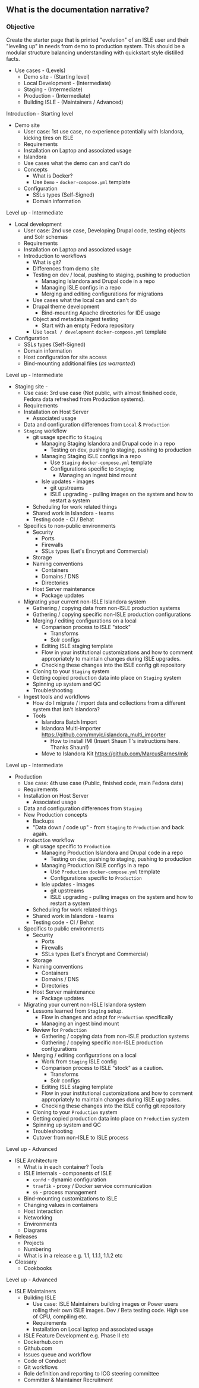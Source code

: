 ## What is the documentation narrative?

### Objective
Create the starter page that is printed "evolution" of an ISLE user and their "leveling up" in needs from demo to production system. This should be a modular structure balancing understanding with quickstart style distilled facts. 

* Use cases - (Levels)
  * Demo site - (Starting level)
  * Local Development - (Intermediate)
  * Staging - (Intermediate)
  * Production - (Intermediate) 
  * Building ISLE - (Maintainers / Advanced)

Introduction - Starting level
* Demo site
  * User case: 1st use case, no experience potentially with Islandora, kicking tires on ISLE
  * Requirements
  * Installation on Laptop and associated usage
  * Islandora
  * Use cases  what the demo can and can't do
  * Concepts
    * What is Docker?
    * Use `Demo` - `docker-compose.yml` template
  * Configuration  
    * SSLs types (Self-Signed)
    * Domain information

Level up - Intermediate
* Local development
  * User case: 2nd use case, Developing Drupal code, testing objects and Solr schemas
  * Requirements
  * Installation on Laptop and associated usage
  * Introduction to workflows
    * What is git?
    * Differences from demo site
    * Testing on dev / local, pushing to staging, pushing to production
      * Managing Islandora and Drupal code in a repo
      * Managing ISLE configs in a repo
      * Merging and editing configurations for migrations
    * Use cases what the local can and can't do
    * Drupal theme development
      * Bind-mounting Apache directories for IDE usage
    * Object and metadata ingest testing
      * Start with an empty Fedora repository
    * Use `local / development` `docker-compose.yml` template
* Configuration  
  * SSLs types (Self-Signed)
  * Domain information
  * Host configuration for site access
  * Bind-mounting additional files (_as warranted_)

Level up - Intermediate
* Staging site - 
  * Use case: 3rd use case (Not public, with almost finished code, Fedora data refreshed from Production systems).
  * Requirements
  * Installation on Host Server
    * Associated usage
  * Data and configuration differences from `Local` & `Production`
  * `Staging` workflow
    * git usage specific to `Staging`
      * Managing Staging Islandora and Drupal code in a repo
        * Testing on dev, pushing to staging, pushing to production
      * Managing Staging ISLE configs in a repo
        * Use `Staging` `docker-compose.yml` template
        * Configurations specific to `Staging`
          * Managing an ingest bind mount
      * Isle updates - images
        * git upstreams
        * ISLE upgrading - pulling images on the system and how to restart a system
    * Scheduling for work related things
    * Shared work in Islandora - teams
    * Testing code - CI / Behat
  * Specifics to non-public environments
    * Security
      * Ports
      * Firewalls
      * SSLs types (Let's Encrypt and Commercial)
    * Storage
    * Naming conventions
      * Containers
      * Domains / DNS
      * Directories
    * Host Server maintenance 
      * Package updates       
   * Migrating your current non-ISLE Islandora system
     * Gathering / copying data from non-ISLE production systems
     * Gathering / copying specific non-ISLE production configurations
     * Merging / editing configurations on a local
       * Comparison process to ISLE "stock"
         * Transforms
         * Solr configs
       * Editing ISLE staging template 
       * Flow in your institutional customizations and how to comment appropriately to maintain changes during ISLE upgrades.
       * Checking these changes into the ISLE config git repository
     * Cloning to your `Staging` system  
     * Getting copied production data into place on `Staging` system
     * Spinning up system and QC
     * Troubleshooting
   * Ingest tools and workflows
     * How do I migrate / import data and collections from a different system that isn't Islandora?
     * Tools
       * Islandora Batch Import
       * Islandora Multi-importer https://github.com/mnylc/islandora_multi_importer
         * How to install IMI (Insert Shaun T's instructions here. Thanks Shaun!)
       * Move to Islandora Kit https://github.com/MarcusBarnes/mik

Level up - Intermediate
* Production
  * Use case: 4th use case (Public, finished code, main Fedora data)
  * Requirements
  * Installation on Host Server
    * Associated usage
  * Data and configuration differences from `Staging`
  * New Production concepts
    * Backups
    * "Data down / code up" - from `Staging` to `Production` and back again. 
  * `Production` workflow
    * git usage specific to `Production`
      * Managing Production Islandora and Drupal code in a repo
        * Testing on dev, pushing to staging, pushing to production
      * Managing Production ISLE configs in a repo
        * Use `Production` `docker-compose.yml` template
        * Configurations specific to `Production`
      * Isle updates - images
        * git upstreams
        * ISLE upgrading - pulling images on the system and how to restart a system
    * Scheduling for work related things
    * Shared work in Islandora - teams
    * Testing code - CI / Behat
  * Specifics to public environments
    * Security
      * Ports
      * Firewalls
      * SSLs types (Let's Encrypt and Commercial)
    * Storage
    * Naming conventions
      * Containers
      * Domains / DNS
      * Directories
    * Host Server maintenance 
      * Package updates 
   * Migrating your current non-ISLE Islandora system
     * Lessons learned from `Staging` setup.
       * Flow in changes and adapt for `Production` specifically
       * Managing an ingest bind mount
     * Review for `Production`  
       * Gathering / copying data from non-ISLE production systems
       * Gathering / copying specific non-ISLE production configurations
     * Merging / editing configurations on a local
       * Work from `Staging` ISLE config
       * Comparison process to ISLE "stock" as a caution.
         * Transforms
         * Solr configs
       * Editing ISLE staging template 
       * Flow in your institutional customizations and how to comment appropriately to maintain changes during ISLE upgrades.
       * Checking these changes into the ISLE config git repository
     * Cloning to your `Production` system  
     * Getting copied production data into place on `Production` system
     * Spinning up system and QC
     * Troubleshooting
     * Cutover from non-ISLE to ISLE process

Level up - Advanced
* ISLE Architecture
  * What is in each container? Tools
  * ISLE internals - components of ISLE 
    * `confd` - dynamic configuration
    * `traefik` - proxy / Docker service communication
    * `s6` - process management
  * Bind-mounting customizations to ISLE
  * Changing values in containers
  * Host interaction
  * Networking
  * Environments
  * Diagrams
* Releases
  * Projects
  * Numbering
  * What is in a release e.g. 1.1, 1.1.1, 1.1.2 etc
* Glossary
  * Cookbooks

Level up - Advanced
* ISLE Maintainers
  * Building ISLE
    * Use case: ISLE Maintainers building images or Power users rolling their own ISLE images. Dev / Beta testing code. High use of CPU, compiling etc.
    * Requirements
    * Installation on Local laptop and associated usage
  * ISLE Feature Development e.g. Phase II etc
  * Dockerhub.com
  * Github.com
  * Issues queue and workflow
  * Code of Conduct
  * Git workflows
  * Role definition and reporting to ICG steering committee
  * Committer & Maintainer Recruitment
